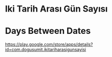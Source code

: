 # Iki Tarih Arası Gün Sayısı
# Days Between Dates
https://play.google.com/store/apps/details?id=com.dogusumit.ikitariharasigunsayisi
